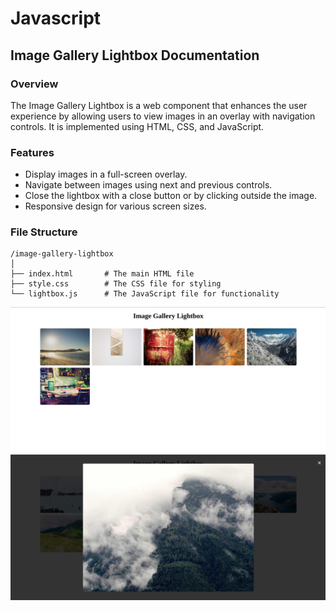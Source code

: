 # Javascript

## Image Gallery Lightbox Documentation

### Overview
The Image Gallery Lightbox is a web component that enhances the user experience by allowing users to view images in an overlay with navigation controls. It is implemented using HTML, CSS, and JavaScript.

### Features
- Display images in a full-screen overlay.
- Navigate between images using next and previous controls.
- Close the lightbox with a close button or by clicking outside the image.
- Responsive design for various screen sizes.

### File Structure
```
/image-gallery-lightbox
│
├── index.html       # The main HTML file
├── style.css        # The CSS file for styling
└── lightbox.js      # The JavaScript file for functionality
```

![alt text](image.png)![alt text](<image 1.png>)